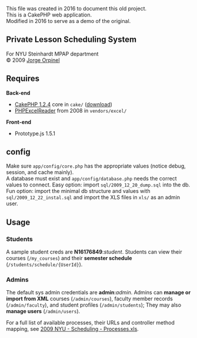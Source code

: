 This file was created in 2016 to document this old project.  
This is a CakePHP web application.  
Modified in 2016 to serve as a demo of the original.

## Private Lesson Scheduling System
For NYU Steinhardt MPAP department  
&copy; 2009 [Jorge Orpinel](http://jorge.orpinel.com)

## Requires

**Back-end**
* [CakePHP 1.2.4](http://book.cakephp.org/1.2/en/) core in `cake/` ([download](https://github.com/cakephp/cakephp/releases/tag/1.2.4))
* [PHPExcelReader](http://sourceforge.net/projects/phpexcelreader) from 2008 in `vendors/excel/`

**Front-end**
* Prototype.js 1.5.1

## config

Make sure `app/config/core.php` has the appropriate values (notice debug, session, and cache mainly).  
A database must exist and `app/config/database.php` needs the correct values to connect.
Easy option: import `sql/2009_12_20_dump.sql` into the db.
Fun option: import the minimal db structure and values with `sql/2009_12_22_instal.sql` and import the XLS files in `xls/` as an admin user.

## Usage

### Students

A sample student creds are **N16176849**:_student_. Students can view their courses (`/my_courses`) and their **semester schedule** (`/students/schedule/{UserId}`).

### Admins

The default sys admin credentials are **admin**:_admin_. Admins can **manage or import from XML** courses (`/admin/courses`), faculty member records (`/admin/faculty`), and student profiles (`/admin/students`); They may also **manage users** (`/admin/users`).

For a full list of available processes, their URLs and controller method mapping, see [2009 NYU - Scheduling - Processes.xls](https://1drv.ms/x/s!AgNFd02XYIc1hQzv5AWWhdMtGlM3).
